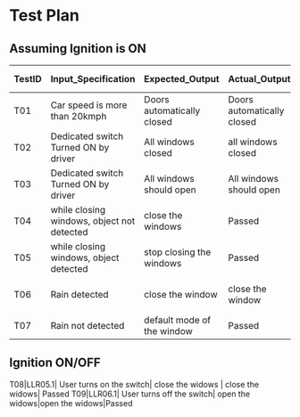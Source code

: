 # Test Plan

## Assuming Ignition is ON
| TestID | Input_Specification | Expected_Output |Actual_Output| Test Status|
-|-|-|-|-
T01|Car speed is more than 20kmph | Doors automatically closed | Doors automatically closed | Passed
T02| Dedicated switch Turned ON by driver| All windows closed | all windows closed| Passed
T03|Dedicated switch Turned ON by driver| All windows should open | All windows should open | Passed
T04| while closing windows, object not detected| close the windows| Passed
T05| while closing windows, object detected | stop closing the windows| Passed
T06|Rain detected | close the window | close the window| close the window| Passed
T07| Rain not detected | default mode of the window| Passed

## Ignition ON/OFF
T08|LLR05.1| User turns on the switch| close the widows | close the widows| Passed
T09|LLR06.1| User turns off the switch| open the widows|open the widows|Passed

